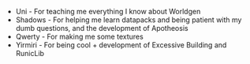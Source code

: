 
- Uni - For teaching me everything I know about Worldgen
- Shadows - For helping me learn datapacks and being patient with my dumb questions, and the development of Apotheosis
- Qwerty - For making me some textures
- Yirmiri - For being cool + development of Excessive Building and RunicLib